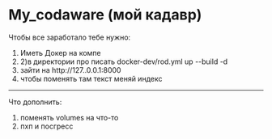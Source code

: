 # My_codaware (мой кадавр)
Чтобы все заработало тебе нужно:
1) Иметь  Докер на компе
2) 2)в директории про писать docker-dev/rod.yml up --build -d
3) зайти на http://127..0.0.1:8000
4) чтобы поменять там текст меняй индекс

________________

Что дополнить:
1) поменять volumes  на что-то
2)  пхп и посгресс
